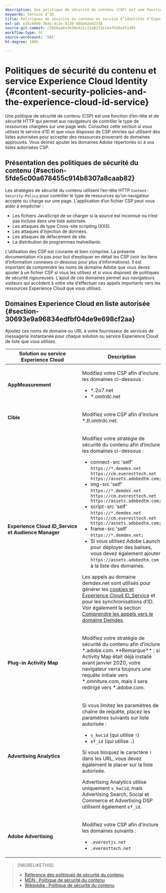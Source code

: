 ```yaml
---
description: Une politique de sécurité de contenu (CSP) est une fonction d’en-tête et de sécurité HTTP qui permet aux navigateurs de contrôler le type de ressources chargées sur une page web. Consultez cette section si vous utilisez le service d’ID et que vous disposez de CSP strictes qui utilisent des listes autorisées pour accepter des ressources provenant de domaines approuvés. Vous devrez ajouter les domaines Adobe répertoriés ici à vos listes autorisées CSP.
keywords: Service d’ID
title: Politiques de sécurité du contenu et service d’identités d’Experience Cloud
exl-id: e35c6809-764e-4c3e-9139-88bb92e82338
source-git-commit: c56bbaa6a3639e421c11a8231e14afb58a4fa305
workflow-type: ht
source-wordcount: '501'
ht-degree: 100%

---
```


# Politiques de sécurité du contenu et service Experience Cloud Identity {#content-security-policies-and-the-experience-cloud-id-service}

Une politique de sécurité de contenu (CSP) est une fonction d’en-tête et de sécurité HTTP qui permet aux navigateurs de contrôler le type de ressources chargées sur une page web. Consultez cette section si vous utilisez le service d’ID et que vous disposez de CSP strictes qui utilisent des listes autorisées pour accepter des ressources provenant de domaines approuvés. Vous devrez ajouter les domaines Adobe répertoriés ici à vos listes autorisées CSP.

## Présentation des politiques de sécurité du contenu {#section-5fde5c00a678455c914b8307a8caab82}

Les stratégies de sécurité du contenu utilisent l’en-tête HTTP `Content-Security-Policy` pour contrôler le type de ressources qu’un navigateur accepte ou charge sur une page. L’application d’un fichier CSP peut vous aider à empêcher :

* Les fichiers JavaScript de se charger si la source est inconnue ou n’est pas incluse dans une liste autorisée.
* Les attaques de type Cross-site scripting (XXS).
* Les attaques d’injection de données.
* Les attaques de défacement de site.
* La distribution de programmes malveillants.

L’utilisation des CSP est courante et bien comprise. La présente documentation n’a pas pour but d’expliquer en détail les CSP (voir les liens d’information connexes ci-dessous pour plus d’informations). Il est important de comprendre les noms de domaine Adobe que vous devez ajouter à un fichier CSP si vous les utilisez et si vous disposez de politiques de sécurité rigoureuses. L’ajout de ces domaines permet aux navigateurs visiteurs qui accèdent à votre site d’effectuer ces appels importants vers les ressources Experience Cloud que vous utilisez.

## Domaines Experience Cloud en liste autorisée {#section-30693e9a96834edfbf04de9e698cf2aa}

Ajoutez ces noms de domaine ou URL à votre fournisseur de services de messagerie instantanée pour chaque solution ou service Experience Cloud de liste que vous utilisez.

<table id="table_EC9FC999A62D4B7A830CE73B0AB9EF3C">
 <thead>
  <tr>
   <th colname="col1" class="entry">Solution ou service Experience Cloud</th>
   <th colname="col2" class="entry">Description</th>
  </tr>
 </thead>
 <tbody>
  <tr>
   <td colname="col1">
    <p><b>AppMeasurement</b></p>
   </td>
   <td colname="col2">
    <p>Modifiez votre CSP afin d’inclure les domaines ci-dessous :</p>
    <ul id="ul_7522AE83A03A4115A84DF5B32D6DD79B">
     <li id="li_AB1EC161FB154BEDA1BEFE76C8A38A90"><span class="codeph">*.2o7.net</span></li>
     <li id="li_4B12A283716746949201528CD6AF529E"><span class="codeph">*.omtrdc.net</span></li>
    </ul>
   </td>
  </tr>
  <tr>
   <td colname="col1">
    <p><b>Cible</b></p>
   </td>
   <td colname="col2">
    <p>Modifiez votre CSP afin d’inclure <span class="codeph">*.tt.omtrdc.net</span>.</p>
   </td>
  </tr>
  <tr>
   <td colname="col1">
    <p><b>Experience Cloud ID_Service et Audience Manager</b></p>
   </td>
   <td colname="col2">
    <p>Modifiez votre stratégie de sécurité du contenu afin d’inclure les domaines ci-dessous :</p>
    <ul>
     <li>connect-src 'self' <code>https://*.demdex.net https://cm.everesttech.net https://assets.adobedtm.com;</code></li>
     <li>img-src 'self' <code>https://*.demdex.net https://cm.everesttech.net https://assets.adobedtm.com;</code></li>
     <li>script-src 'self' <code>https://*.demdex.net https://cm.everesttech.net https://assets.adobedtm.com;</code></li>
     <li>frame-src 'self' <code>https://*.demdex.net;</code></li>
     <li>Si vous utilisez Adobe Launch pour déployer des balises, vous devez également ajouter <code>https://assets.adobedtm.com</code> à la liste des domaines.</li>
    </ul>
    <p>Les appels au domaine <span class="codeph">demdex.net</span> sont utilisés pour générer les <a href="../introduction/cookies.md" format="dita" scope="local">cookies et Experience Cloud ID_Service</a> et pour les synchronisations d’ID. Voir également la section <a href="https://experienceleague.adobe.com/docs/audience-manager/user-guide/reference/demdex-calls.html?lang=fr" format="https" scope="external">Comprendre les appels vers le domaine Demdex</a>.</p>
   </td>
  </tr>
  <tr>
   <td colname="col1">
    <p><b>Plug-in Activity Map</b></p>
   </td>
   <td colname="col2">
    <p>Modifiez votre stratégie de sécurité du contenu afin d’inclure *.adobe.com. **Remarque** : si Activity Map était déjà installé avant janvier 2020, votre navigateur verra toujours une requête initiale vers *.omniture.com, mais il sera redirigé vers *.adobe.com.</p>
   </td>
  </tr>
  <tr>
   <td colname="col1">
    <p><b>Advertising Analytics</b></p>
   </td>
   <td colname="col2">
    <p>Si vous limitez les paramètres de chaîne de requête, placez les paramètres suivants sur liste autorisée :</p>
    <ul>
     <li><code>s_kwcid</code> (qui utilise <code>!</code>)</li>
     <li><code>ef_id</code> (qui utilise <code>:</code>)</li>
    </ul>
    <p>Si vous bloquez le caractère <code>!</code> dans les URL, vous devez également le placer sur la liste autorisée.</p>
    <p>Advertising Analytics utilise uniquement <code>s_kwcid</code>, mais Advertising Search, Social et Commerce et Advertising DSP utilisent également <code>ef_id</code>.</p>
   </td>
  </tr>
  <tr>
   <td colname="col1">
    <p><b>Adobe Advertising</b></p>
   </td>
   <td colname="col2">
    <p>Modifiez votre CSP afin d’inclure les domaines suivants :</p>
    <ul>
     <li><code>.everestjs.net</code></li>
     <li><code>.everesttech.net</code></li>
    </ul>
   </td>
  </tr>
 </tbody>
</table>

>[!MORELIKETHIS]
>
>* [Référence des politiques de sécurité du contenu](https://content-security-policy.com/)
>* [MDN : Politique de sécurité du contenu](https://developer.mozilla.org/fr/docs/Web/HTTP/CSP)
>* [Wikipédia : Politique de sécurité du contenu](https://fr.wikipedia.org/wiki/Content_Security_Policy)

